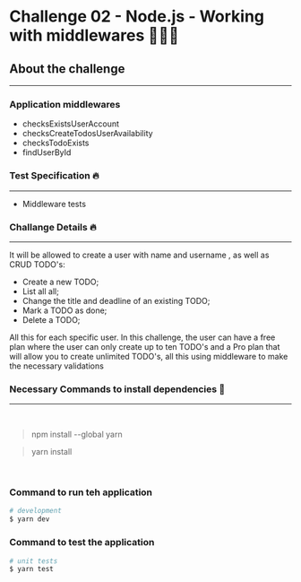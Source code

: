 # Challenge 02 - Node.js - Working with middlewares 🚀🚀🚀

## About the challenge
---

### Application middlewares

* checksExistsUserAccount
* checksCreateTodosUserAvailability
* checksTodoExists
* findUserById

### Test Specification 🔥
---

* Middleware tests


### Challange Details 🔥
---

It will be allowed to create a user with name and username , as well as CRUD TODO's:

* Create a new TODO;
* List all all;
* Change the title and deadline of an existing TODO;
* Mark a TODO as done;
* Delete a TODO;

All this for each specific user. In this challenge, the user can have a free plan where the user can only create up to ten TODO's and a Pro plan that will allow you to create unlimited TODO's, all this using middleware to make the necessary validations


### Necessary Commands to install dependencies 📌
---

<br>

> npm install --global yarn

> yarn install


<br>

### Command to run teh application

```bash
# development
$ yarn dev
```

### Command to test the application

```bash
# unit tests
$ yarn test